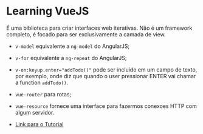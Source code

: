 # Learning VueJS  

É uma biblioteca para criar interfaces web iterativas. Não é um framework completo, é focado para ser exclusivamente a camada de view.


* `v-model` equivalente a `ng-model` do AngularJS;  
* `v-for` equivalente a `ng-repeat` do AngularJS;  
* `v-on:keyup.enter="addTodo()"` pode ser incluido em um campo de texto, por exemplo, onde diz que quando o user pressionar ENTER vai chamar a function `addTodo()`.


* `vue-router` para rotas;  
* `vue-resource` fornece uma interface para fazermos conexoes HTTP com algum servidor.


- [Link para o Tutorial](https://www.youtube.com/watch?v=QD8U483nTIk)

